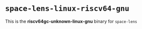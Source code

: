 # `space-lens-linux-riscv64-gnu`

This is the **riscv64gc-unknown-linux-gnu** binary for `space-lens`
